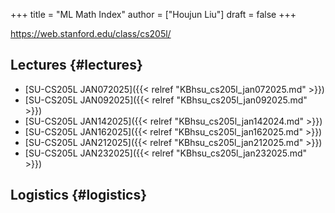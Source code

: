 +++
title = "ML Math Index"
author = ["Houjun Liu"]
draft = false
+++

<https://web.stanford.edu/class/cs205l/>


## Lectures {#lectures}

-   [SU-CS205L JAN072025]({{< relref "KBhsu_cs205l_jan072025.md" >}})
-   [SU-CS205L JAN092025]({{< relref "KBhsu_cs205l_jan092025.md" >}})
-   [SU-CS205L JAN142025]({{< relref "KBhsu_cs205l_jan142024.md" >}})
-   [SU-CS205L JAN162025]({{< relref "KBhsu_cs205l_jan162025.md" >}})
-   [SU-CS205L JAN212025]({{< relref "KBhsu_cs205l_jan212025.md" >}})
-   [SU-CS205L JAN232025]({{< relref "KBhsu_cs205l_jan232025.md" >}})


## Logistics {#logistics}
